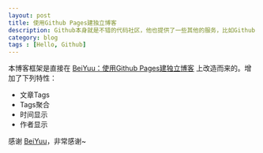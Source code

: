 ```yaml
---
layout: post
title: 使用Github Pages建独立博客
description: Github本身就是不错的代码社区，他也提供了一些其他的服务，比如Github Pages，使用它可以很方便的建立自己的独立博客，并且免费。
category: blog
tags : [Hello, Github]
---
```


本博客框架是直接在
[BeiYuu：使用Github Pages建独立博客](http://beiyuu.com/github-pages/ "http://beiyuu.com/github-pages/") 上改造而来的。增加了下列特性：

- 文章Tags
- Tags聚合
- 时间显示
- 作者显示

感谢 [BeiYuu](http://beiyuu.com "http://beiyuu.com")，非常感谢~
